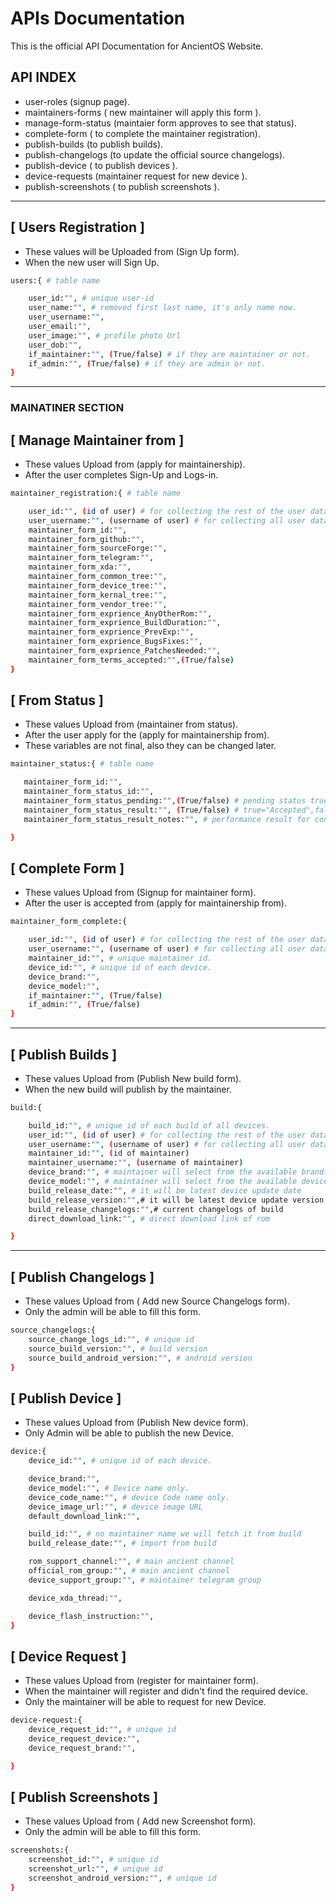 # APIs Documentation

This is the official API Documentation for AncientOS Website.

## API INDEX

- user-roles (signup page).
- maintainers-forms ( new maintainer will apply this form ).
- manage-form-status (maintaier form approves to see that status).
- complete-form ( to complete the maintainer registration).
- publish-builds (to publish builds).
- publish-changelogs (to update the official source changelogs).
- publish-device ( to publish devices ).
- device-requests (maintainer request for new device ).
- publish-screenshots ( to publish screenshots ).

---

## [ Users Registration ]

- These values will be Uploaded from (Sign Up form).
- When the new user will Sign Up.

```bash
users:{ # table name

    user_id:"", # unique user-id
    user_name:"", # removed first last name, it's only name now.
    user_username:"",
    user_email:"",
    user_image:"", # profile photo Url
    user_dob:"",
    if_maintainer:"", (True/false) # if they are maintainer or not.
    if_admin:"", (True/false) # if they are admin or not.
}
```

---

### MAINATINER SECTION

## [ Manage Maintainer from ]

- These values Upload from (apply for maintainership).
- After the user completes Sign-Up and Logs-in.

```bash
maintainer_registration:{ # table name

    user_id:"", (id of user) # for collecting the rest of the user data.
    user_username:"", (username of user) # for collecting all user data.
    maintainer_form_id:"",
    maintainer_form_github:"",
    maintainer_form_sourceForge:"",
    maintainer_form_telegram:"",
    maintainer_form_xda:"",
    maintainer_form_common_tree:"",
    maintainer_form_device_tree:"",
    maintainer_form_kernal_tree:"",
    maintainer_form_vendor_tree:"",
    maintainer_form_exprience_AnyOtherRom:"",
    maintainer_form_exprience_BuildDuration:"",
    maintainer_form_exprience_PrevExp:"",
    maintainer_form_exprience_BugsFixes:"",
    maintainer_form_exprience_PatchesNeeded:"",
    maintainer_form_terms_accepted:"",(True/false)
}
```

## [ From Status ]

- These values Upload from (maintainer from status).
- After the user apply for the (apply for maintainership from).
- These variables are not final, also they can be changed later.

```bash
maintainer_status:{ # table name

   maintainer_form_id:"",
   maintainer_form_status_id:"",
   maintainer_form_status_pending:"",(True/false) # pending status true default
   maintainer_form_status_result:"", (True/false) # true="Accepted",false="Rejected",
   maintainer_form_status_result_notes:"", # performance result for congratulation

}
```

## [ Complete Form ]

- These values Upload from (Signup for maintainer form).
- After the user is accepted from (apply for maintainership from).

```bash
maintainer_form_complete:{

    user_id:"", (id of user) # for collecting the rest of the user data.
    user_username:"", (username of user) # for collecting all user data.
    maintainer_id:"", # unique maintainer id.
    device_id:"", # unique id of each device.
    device_brand:"",
    device_model:"",
    if_maintainer:"", (True/false)
    if_admin:"", (True/false)
}
```

---

## [ Publish Builds ]

- These values Upload from (Publish New build form).
- When the new build will publish by the maintainer.

```bash
build:{

    build_id:"", # unique id of each build of all devices.
    user_id:"", (id of user) # for collecting the rest of the user data.
    user_username:"", (username of user) # for collecting all user data.
    maintainer_id:"", (id of maintainer)
    maintainer_username:"", (username of maintainer)
    device_brand:"", # maintainer will select from the available brand.
    device_model:"", # maintainer will select from the available device.
    build_release_date:"", # it will be latest device update date
    build_release_version:"",# it will be latest device update version
    build_release_changelogs:"",# current changelogs of build
    direct_download_link:"", # direct download link of rom

}
```

---

## [ Publish Changelogs ]

- These values Upload from ( Add new Source Changelogs form).
- Only the admin will be able to fill this form.

```bash
source_changelogs:{
    source_change_logs_id:"", # unique id
    source_build_version:"", # build version
    source_build_android_version:"", # android version
}
```

## [ Publish Device ]

- These values Upload from (Publish New device form).
- Only Admin will be able to publish the new Device.

```bash
device:{
    device_id:"", # unique id of each device.

    device_brand:"",
    device_model:"", # Device name only.
    device_code_name:"", # device Code name only.
    device_image_url:"", # device image URL
    default_download_link:"",

    build_id:"", # no maintainer name we will fetch it from build
    build_release_date:"", # import from build

    rom_support_channel:"", # main ancient channel
    official_rom_group:"", # main ancient channel
    device_support_group:"", # maintainer telegram group

    device_xda_thread:"",

    device_flash_instruction:"",
}
```

## [ Device Request ]

- These values Upload from (register for maintainer form).
- When the maintainer will register and didn't find the required device.
- Only the maintainer will be able to request for new Device.

```bash
device-request:{
    device_request_id:"", # unique id
    device_request_device:"",
    device_request_brand:"",

}
```

## [ Publish Screenshots ]

- These values Upload from ( Add new Screenshot form).
- Only the admin will be able to fill this form.

```bash
screenshots:{
    screenshot_id:"", # unique id
    screenshot_url:"", # unique id
    screenshot_android_version:"", # unique id
}
```
